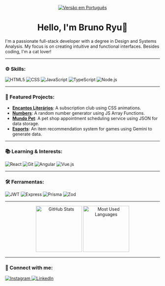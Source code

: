 <p align="center">
  <a href="https://github.com/BRyuTakahashi/BRyuTakahashi/blob/main/README.md">
    <img src="https://img.shields.io/badge/Português-1572B6?style=for-the-badge&logo=i18next&logoColor=white" alt="Versão em Português">
  </a>
</p>

<div align="center">
  <h1>Hello, I'm Bruno Ryu👋</h1>
</div>

I'm a passionate full-stack developer with a degree in Design and Systems Analysis. My focus is on creating intuitive and functional interfaces. Besides coding, I'm a cat lover!

---

### ⚙️ Skills:
<p align="left">
  <img src="https://img.shields.io/badge/HTML5-E34F26?style=for-the-badge&logo=html5&logoColor=white" alt="HTML5">
  <img src="https://img.shields.io/badge/CSS-1572B6?style=for-the-badge&logo=css&logoColor=white" alt="CSS">
  <img src="https://img.shields.io/badge/JS ES6+-F7DF1E?style=for-the-badge&logo=javascript&logoColor=black" alt="JavaScript">
  <img src="https://img.shields.io/badge/Typescript-377CC8?style=for-the-badge&logo=typescript&logoColor=white" alt="TypeScript">
  <img src="https://img.shields.io/badge/NODE.JS-587B38?style=for-the-badge&logo=node.js&logoColor=white" alt="Node.js">
</p>

---

### 🚀 Featured Projects:

- **[Encantos Literários](https://github.com/BRyuTakahashi/encanto-literarios)**: A subscription club using CSS animations.
- **[Numbers](https://github.com/BRyuTakahashi/numbers)**: A random number generator using JS Array Functions.
- **[Mundo Pet](https://github.com/BRyuTakahashi/mundo-pet)**: A pet shop appointment scheduling service using JSON for data storage.
- **[Esports](https://github.com/BRyuTakahashi/nlw)**: An item recommendation system for games using Gemini to generate data.

---

### 📚 Learning & Interests:

<p align="left">
  <img src="https://img.shields.io/badge/React-61DAFB?style=for-the-badge&logo=react&logoColor=black" alt="React">
  <img src="https://img.shields.io/badge/GIT-E44C30?style=for-the-badge&logo=git&logoColor=white" alt="Git">
  <img src="https://img.shields.io/badge/Angular-DE002D?style=for-the-badge&logo=angular&logoColor=black" alt="Angular">
  <img src="https://img.shields.io/badge/vue.js-42B884?style=for-the-badge&logo=vue.js&logoColor=35496e" alt="Vue.js">
</p>

---

### 🛠️ Ferramentas:


<p align="left">
  <img src="https://img.shields.io/badge/JWT-000000?style=for-the-badge&logo=JSON%20web%20tokens&logoColor=white" alt="JWT">
  <img src="https://img.shields.io/badge/express-FFFFFF?style=for-the-badge&logo=express&logoColor=grey" alt="Express">
  <img src="https://img.shields.io/badge/prisma-123A50?style=for-the-badge&logo=prisma&logoColor=black" alt="Prisma">
  <img src="https://img.shields.io/badge/zod-295593?style=for-the-badge&logo=zod&logoColor=white" alt="Zod">
</p>

---

<div align="center">
  <img height="150em" src="https://github-readme-stats.vercel.app/api?username=BRyuTakahashi&show_icons=true&theme=dracula&title_color=0AFEFF&include_all_commits=true&count_private=true" alt="GitHub Stats"/>
  <img height="150em" src="https://github-readme-stats.vercel.app/api/top-langs/?username=BRyuTakahashi&layout=compact&langs_count=7&theme=dracula&title_color=0AFEFF" alt="Most Used Languages"/>
</div>

---

### 🤝 Connect with me:

<a href="https://www.instagram.com/bruno_ryu0805/" target="_blank">
  <img src="https://img.shields.io/badge/-Instagram-%23E4405F?style=for-the-badge&logo=instagram&logoColor=white" alt="Instagram">
</a>
<a href="https://www.linkedin.com/in/bruno-takahashi-97b0b01b8/" target="_blank">
  <img src="https://img.shields.io/badge/LinkedIn-0077B5?style=for-the-badge&logo=linkedin&logoColor=white" alt="LinkedIn">
</a>
